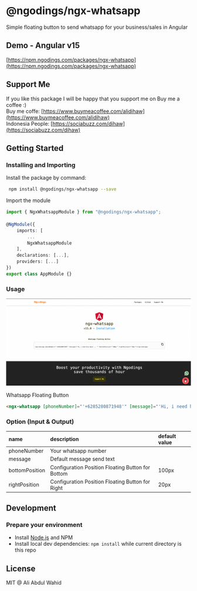 # @ngodings/ngx-whatsapp

Simple floating button to send whatsapp for your business/sales in Angular

## Demo - Angular v15

[https://npm.ngodings.com/packages/ngx-whatsapp](https://npm.ngodings.com/packages/ngx-whatsapp)

## Support Me

If you like this package I will be happy that you support me on Buy me a coffee :) <br />
Buy me coffe: [https://www.buymeacoffee.com/alidihaw](https://www.buymeacoffee.com/alidihaw) <br />
Indonesia People: [https://sociabuzz.com/dihaw](https://sociabuzz.com/dihaw)

## Getting Started

### Installing and Importing

Install the package by command:

```sh
 npm install @ngodings/ngx-whatsapp --save
```

Import the module

```ts
import { NgxWhatsappModule } from "@ngodings/ngx-whatsapp";

@NgModule({
    imports: [
        ...
        NgxWhatsappModule
    ],
    declarations: [...],
    providers: [...]
})
export class AppModule {}
```

### Usage 

<p align="center">
  <img width="800" src="https://raw.githubusercontent.com/alidihaw/ngodings/master/packages/ngx-whatsapp/public/sample1.png">
</p>

Whatsapp Floating Button

```html
<ngx-whatsapp [phoneNumber]="'+6285280871948'" [message]="'Hi, i need help about ... '" [bottomPosition]="'100px'" [rightPosition]="'20px'"></ngx-whatsapp>
```

### Option (Input & Output)

| name | description | default value   |
| :---------- | :------------------------------------------------------------ | :-------------- |
| phoneNumber | Your whatsapp number | |
| message | Default message send text | |
| bottomPosition | Configuration Position Floating Button for Bottom | 100px |
| rightPosition | Configuration Position Floating Button for Right | 20px |

## Development

### Prepare your environment
* Install [Node.js](http://nodejs.org/) and NPM
* Install local dev dependencies: `npm install` while current directory is this repo

## License

MIT @ Ali Abdul Wahid
